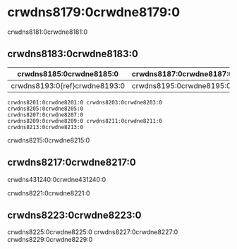 # crwdns8179:0crwdne8179:0

crwdns8181:0crwdne8181:0
## crwdns8183:0crwdne8183:0

| crwdns8185:0crwdne8185:0      | crwdns8187:0crwdne8187:0 | crwdns8189:0crwdne8189:0 | crwdns8191:0crwdne8191:0 |
| ----------------------------- | ------------------------ | ------------------------ | ------------------------ |
| crwdns8193:0{ref}crwdne8193:0 | crwdns8195:0crwdne8195:0 | crwdns8197:0crwdne8197:0 | crwdns8199:0crwdne8199:0 |

```{figure} ../figures/theturingway-acknowledgement.jpg
crwdns8201:0crwdne8201:0 crwdns8203:0crwdne8203:0 crwdns8205:0crwdne8205:0
crwdns8207:0crwdne8207:0
crwdns8209:0crwdne8209:0 crwdns8211:0crwdne8211:0 crwdns8213:0crwdne8213:0
```

crwdns8215:0crwdne8215:0
## crwdns8217:0crwdne8217:0
crwdns431240:0crwdne431240:0

crwdns8221:0crwdne8221:0
## crwdns8223:0crwdne8223:0
crwdns8225:0crwdne8225:0 crwdns8227:0crwdne8227:0 crwdns8229:0crwdne8229:0
